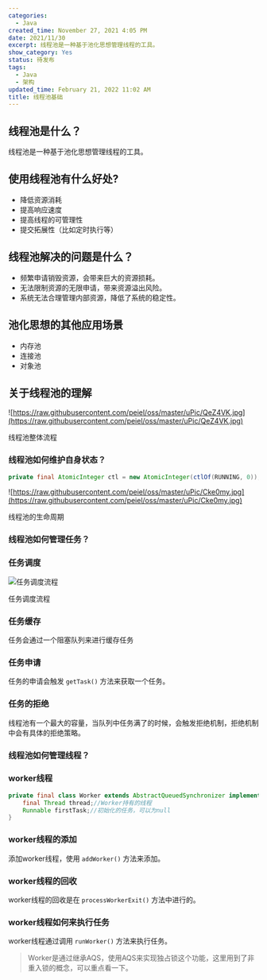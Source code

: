 ```yaml
---
categories:
  - Java
created_time: November 27, 2021 4:05 PM
date: 2021/11/30
excerpt: 线程池是一种基于池化思想管理线程的工具。
show_category: Yes
status: 待发布
tags:
  - Java
  - 架构
updated_time: February 21, 2022 11:02 AM
title: 线程池基础
---
```



## 线程池是什么？

线程池是一种基于池化思想管理线程的工具。

## 使用线程池有什么好处?

- 降低资源消耗
- 提高响应速度
- 提高线程的可管理性
- 提交拓展性（比如定时执行等）

## 线程池解决的问题是什么？

- 频繁申请销毁资源，会带来巨大的资源损耗。
- 无法限制资源的无限申请，带来资源溢出风险。
- 系统无法合理管理内部资源，降低了系统的稳定性。

## 池化思想的其他应用场景

- 内存池
- 连接池
- 对象池

## 关于线程池的理解

![https://raw.githubusercontent.com/peiel/oss/master/uPic/QeZ4VK.jpg](https://raw.githubusercontent.com/peiel/oss/master/uPic/QeZ4VK.jpg)

线程池整体流程

### 线程池如何维护自身状态？

```java
private final AtomicInteger ctl = new AtomicInteger(ctlOf(RUNNING, 0));
```

![https://raw.githubusercontent.com/peiel/oss/master/uPic/Cke0my.jpg](https://raw.githubusercontent.com/peiel/oss/master/uPic/Cke0my.jpg)

线程池的生命周期

### 线程池如何管理任务？

### 任务调度

![任务调度流程](https://raw.githubusercontent.com/peiel/oss/master/uPic/sE7lun.jpg)

任务调度流程

### 任务缓存

任务会通过一个阻塞队列来进行缓存任务

### 任务申请

任务的申请会触发 `getTask()` 方法来获取一个任务。

### 任务的拒绝

线程池有一个最大的容量，当队列中任务满了的时候，会触发拒绝机制，拒绝机制中会有具体的拒绝策略。

### 线程池如何管理线程？

### worker线程

```java
private final class Worker extends AbstractQueuedSynchronizer implements Runnable{
    final Thread thread;//Worker持有的线程
    Runnable firstTask;//初始化的任务，可以为null
}
```

### worker线程的添加

添加worker线程，使用 `addWorker()` 方法来添加。

### worker线程的回收

worker线程的回收是在 `processWorkerExit()` 方法中进行的。

### worker线程如何来执行任务

worker线程通过调用 `runWorker()` 方法来执行任务。

> Worker是通过继承AQS，使用AQS来实现独占锁这个功能，这里用到了非重入锁的概念，可以重点看一下。
>